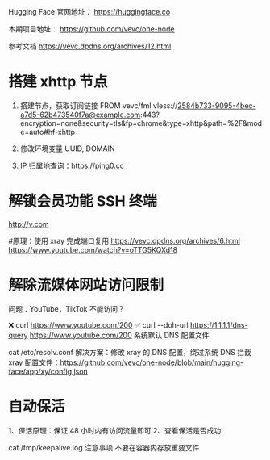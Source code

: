 Hugging Face 官网地址：
https://huggingface.co

本期项目地址：
https://github.com/vevc/one-node

参考文档
https://vevc.dpdns.org/archives/12.html

# 搭建 xhttp 节点
1. 搭建节点，获取订阅链接
FROM vevc/fml
vless://2584b733-9095-4bec-a7d5-62b473540f7a@example.com:443?encryption=none&security=tls&fp=chrome&type=xhttp&path=%2F&mode=auto#hf-xhttp

2. 修改环境变量 UUID, DOMAIN

3. IP 归属地查询：https://ping0.cc

# 解锁会员功能 SSH 终端
http://v.com

#原理：使用 xray 完成端口复用
https://vevc.dpdns.org/archives/6.html
https://www.youtube.com/watch?v=oTTG5KQXd18

# 解除流媒体网站访问限制
问题：YouTube，TikTok 不能访问？

❌ curl https://www.youtube.com/200
✅ curl --doh-url https://1.1.1.1/dns-query https://www.youtube.com/200
系统默认 DNS 配置文件

cat /etc/resolv.conf
解决方案：修改 xray 的 DNS 配置，绕过系统 DNS 拦截
xray 配置文件：https://github.com/vevc/one-node/blob/main/hugging-face/app/xy/config.json

# 自动保活
1、保活原理：保证 48 小时内有访问流量即可
2、查看保活是否成功

cat /tmp/keepalive.log
注意事项
不要在容器内存放重要文件
